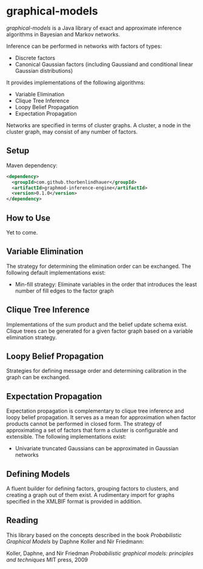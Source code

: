 graphical-models
================

*graphical-models* is a Java library of exact and approximate inference algorithms in Bayesian and Markov networks.

Inference can be performed in networks with factors of types:

* Discrete factors
* Canonical Gaussian factors (including Gaussiand and conditional linear Gaussian distributions)

It provides implementations of the following algorithms:

* Variable Elimination
* Clique Tree Inference
* Loopy Belief Propagation
* Expectation Propagation

Networks are specified in terms of cluster graphs. A cluster, a node in the cluster graph, may consist of any number of factors.

Setup
-----

Maven dependency:

```xml
<dependency>
  <groupId>com.github.thorbenlindhauer</groupId>
  <artifactId>graphmod-inference-engine</artifactId>
  <version>0.1.0</version>
</dependency>
```

How to Use
----------

Yet to come.

Variable Elimination
--------------------

The strategy for determining the elimination order can be exchanged. The following default implementations exist:

* Min-fill strategy: Eliminate variables in the order that introduces the least number of fill edges to the factor graph

Clique Tree Inference
---------------------

Implementations of the sum product and the belief update schema exist. Clique trees can be generated for a given factor graph based on a variable elimination strategy.

Loopy Belief Propagation
------------------------

Strategies for defining message order and determining calibration in the graph can be exchanged.

Expectation Propagation
-----------------------

Expectation propagation is complementary to clique tree inference and loopy belief propagation. It serves as a mean for approximation when factor products cannot be performed in closed form. The strategy of approximating a set of factors that form a cluster is configurable and extensible. The following implementations exist:

* Univariate truncated Gaussians can be approximated in Gaussian networks

Defining Models
---------------

A fluent builder for defining factors, grouping factors to clusters, and creating a graph out of them exist. A rudimentary import for graphs specified in the XMLBIF format is provided in addition.

Reading
-------

This library based on the concepts described in the book *Probabilistic Graphical Models* by Daphne Koller and Nir Friedmann:

Koller, Daphne, and Nir Friedman
*Probabilistic graphical models: principles and techniques*
MIT press, 2009
